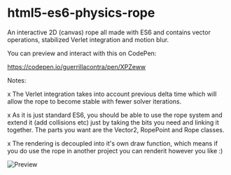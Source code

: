 # html5-es6-physics-rope
An interactive 2D (canvas) rope all made with ES6 and contains vector operations, stabilized Verlet integration and motion blur.

You can preview and interact with this on CodePen:

https://codepen.io/guerrillacontra/pen/XPZeww

Notes:

x The Verlet integration takes into account previous delta time which will allow the rope to become stable with fewer solver iterations.

x As it is just standard ES6, you should be able to use the rope system and extend it (add collisions etc) just by taking the bits you need and linking it together. The parts you want are the Vector2, RopePoint and Rope classes.

x The rendering is decoupled into it's own draw function, which means if you do use the rope in another project you can renderit however you like :)

![Preview](https://github.com/guerrillacontra/html5-es6-physics-rope/blob/master/preview.PNG)

